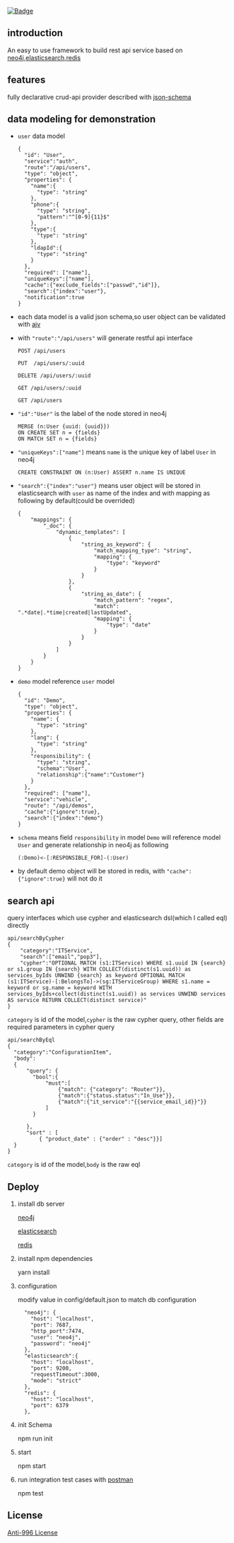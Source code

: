 [![Badge](https://img.shields.io/badge/link-996.icu-%23FF4D5B.svg)](https://996.icu/#/en_US)

## introduction

An easy to use framework to build rest api service based on [neo4j](https://neo4j.com/docs/developer-manual/current/introduction/),[elasticsearch](https://www.elastic.co/guide/en/elasticsearch/reference/current/getting-started.html),[redis](https://redis.io/documentation)

## features

fully declarative crud-api provider described with [json-schema](http://json-schema.org/)

## data modeling for demonstration

* `user` data model

    ```
    {
      "id": "User",
      "service":"auth",
      "route":"/api/users",
      "type": "object",
      "properties": {
        "name":{
          "type": "string"
        },
        "phone":{
          "type": "string",
          "pattern":"^[0-9]{11}$"
        },
        "type":{
          "type": "string"
        },
        "ldapId":{
          "type": "string"
        }
      },
      "required": ["name"],
      "uniqueKeys":["name"],
      "cache":{"exclude_fields":["passwd","id"]},
      "search":{"index":"user"},
      "notification":true
    }

    ```

* each data model is a valid json schema,so user object can be validated with [ajv](https://github.com/epoberezkin/ajv)

* with `"route":"/api/users"`  will generate restful api interface

    ```
    POST /api/users

    PUT  /api/users/:uuid

    DELETE /api/users/:uuid

    GET /api/users/:uuid

    GET /api/users
    ```

* `"id":"User"` is the label of the node stored in neo4j

    ```
    MERGE (n:User {uuid: {uuid}})
    ON CREATE SET n = {fields}
    ON MATCH SET n = {fields}
    ```

* `"uniqueKeys":["name"]` means `name` is the unique key of label `User` in neo4j

    ```
    CREATE CONSTRAINT ON (n:User) ASSERT n.name IS UNIQUE
    ```

* `"search":{"index":"user"}` means user object will be stored in elasticsearch with `user` as name of the index and with mapping as following by default(could be overrided)

    ```
    {
        "mappings": {
            "_doc": {
                "dynamic_templates": [
                    {
                        "string_as_keyword": {
                            "match_mapping_type": "string",
                            "mapping": {
                                "type": "keyword"
                            }
                        }
                    },
                    {
                        "string_as_date": {
                            "match_pattern": "regex",
                            "match":   ".*date|.*time|created|lastUpdated",
                            "mapping": {
                                "type": "date"
                            }
                        }
                    }
                ]
            }
        }
    }
    ```

* `demo` model reference `user` model

    ```
    {
      "id": "Demo",
      "type": "object",
      "properties": {
        "name": {
          "type": "string"
        },
        "lang": {
          "type": "string"
        },
        "responsibility": {
          "type": "string",
          "schema":"User",
          "relationship":{"name":"Customer"}
        }
      },
      "required": ["name"],
      "service":"vehicle",
      "route": "/api/demos",
      "cache":{"ignore":true},
      "search":{"index":"demo"}
    }
    ```

* `schema` means field `responsibility` in model `Demo` will reference model `User` and generate relationship in neo4j as following

    ```
    (:Demo)<-[:RESPONSIBLE_FOR]-(:User)
    ```

* by default demo object will be stored in redis, with `"cache":{"ignore":true}` will not do it

## search api

query interfaces which use cypher and elasticsearch dsl(which I called eql) directly

```cypher
api/searchByCypher
{
	"category":"ITService",
	"search":["email","pop3"],
	"cypher":"OPTIONAL MATCH (s1:ITService) WHERE s1.uuid IN {search} or s1.group IN {search} WITH COLLECT(distinct(s1.uuid)) as services_byIds UNWIND {search} as keyword OPTIONAL MATCH (s1:ITService)-[:BelongsTo]->(sg:ITServiceGroup) WHERE s1.name = keyword or sg.name = keyword WITH services_byIds+collect(distinct(s1.uuid)) as services UNWIND services AS service RETURN COLLECT(distinct service)"
}
```

`category` is id of the model,`cypher` is the raw cypher query, other fields are required parameters in cypher query

```eql
api/searchByEql
{
  "category":"ConfigurationItem",
  "body":
  {
      "query": {
      	"bool":{
      		"must":[
      			{"match": {"category": "Router"}},
      			{"match":{"status.status":"In_Use"}},
      			{"match":{"it_service":"{{service_email_id}}"}}
      		]
      	}

      },
      "sort" : [
          { "product_date" : {"order" : "desc"}}]
  }
}
```

`category` is id of the model,`body` is the raw eql


## Deploy

1. install db server

     [neo4j](http://neo4j.com/docs/operations-manual/current/installation/)

     [elasticsearch](https://www.elastic.co/guide/en/elasticsearch/reference/master/_installation.html)

     [redis](https://redis.io/topics/quickstart)

2. install npm dependencies

    yarn install

3. configuration

    modify value in config/default.json to match db configuration

    ```
      "neo4j": {
        "host": "localhost",
        "port": 7687,
        "http_port":7474,
        "user": "neo4j",
        "password": "neo4j"
      },
      "elasticsearch":{
        "host": "localhost",
        "port": 9200,
        "requestTimeout":3000,
        "mode": "strict"
      },
      "redis": {
        "host": "localhost",
        "port": 6379
      },
    ```


4. init Schema

    npm run init

5. start

    npm start
    

6. run integration test cases with [postman](https://www.getpostman.com/docs/)

    npm test

## License

[Anti-996 License](https://github.com/996icu/996.ICU/blob/master/LICENSE)
